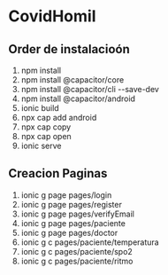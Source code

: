 # CovidHomil

## Order de instalacioón

1. npm install
2. npm install @capacitor/core
3. npm install @capacitor/cli --save-dev
4. npm install @capacitor/android
5. ionic build
6. npx cap add android
7. npx cap copy
8. npx cap open
9. ionic serve

## Creacion Paginas

1. ionic g page pages/login
2. ionic g page pages/register
3. ionic g page pages/verifyEmail
4. ionic g page pages/paciente
5. ionic g page pages/doctor
6. ionic g c pages/paciente/temperatura
7. ionic g c pages/paciente/spo2
8. ionic g c pages/paciente/ritmo
